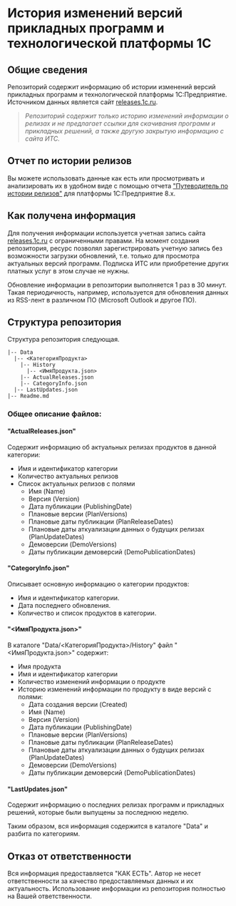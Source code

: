 # История изменений версий прикладных программ и технологической платформы 1С

## Общие сведения

Репозиторий содержит информацию об истории изменений версий прикладных программ и технологической платформы 1С:Предприятие.
Источником данных является сайт [releases.1c.ru](https://releases.1c.ru/total).

> *Репозиторий содержит только историю изменений информации о релизах и не предлагает ссылки для скачивания программ и прикладных решений, а также другую закрытую информацию с сайта ИТС.*

## Отчет по истории релизов

Вы можете использовать данные как есть или просмотривать и анализировать их в удобном виде с помощью отчета ["Путеводитель по истории релизов"](https://infostart.ru/public/1107016/) для платформы 1С:Предприятие 8.x.

## Как получена информация

Для получения информации используется учетная запись сайта [releases.1c.ru](https://releases.1c.ru/total) с ограниченными правами.
На момент создания репозитория, ресурс позволял зарегистрировать учетную запись без возможности загрузки обновлений, т.е. только для просмотра актуальных версий программ. Подписка ИТС или приобретение других платных услуг в этом случае не нужны.

Обновление информации в репозитории выполняется 1 раз в 30 минут. Такая периодичность, например, используется для обновления данных из RSS-лент в различном ПО (Microsoft Outlook и другое ПО).

## Структура репозитория

Структура репозитория следующая.

```text
|-- Data
  |-- <КатегорияПродукта>
    |-- History
      |-- <ИмяПродукта.json>
    |-- ActualReleases.json
    |-- CategoryInfo.json
  |-- LastUpdates.json
|-- Readme.md
```
### Общее описание файлов:


#### "ActualReleases.json"

Cодержит информацию об актуальных релизах продуктов в данной категории:
  - Имя и идентификатор категории
  - Количество актуальных релизов
  - Список актуальных релизов с полями
    - Имя (Name)
    - Версия (Version)
    - Дата публикации (PublishingDate)
    - Плановые версии (PlanVersions)
    - Плановые даты публикации (PlanReleaseDates)
    - Плановые даты аткуализации данных о будущих релизах (PlanUpdateDates)
    - Демоверсии (DemoVersions)
    - Даты публикации демоверсий (DemoPublicationDates)

#### "CategoryInfo.json"

Описывает основную информацию о категории продуктов:
  - Имя и идентификатор категории.
  - Дата последнего обновления.
  - Количество и список продуктов в категории.

#### "<ИмяПродукта.json>"

В каталоге "Data/<КатегорияПродукта>/History" файл "<ИмяПродукта.json>" содержит:
  - Имя продукта
  - Имя и идентификатор категории
  - Количество изменений информации о продукте
  - Историю изменений информации по продукту в виде версий с полями:
    - Дата создания версии (Created)
    - Имя (Name)
    - Версия (Version)
    - Дата публикации (PublishingDate)
    - Плановые версии (PlanVersions)
    - Плановые даты публикации (PlanReleaseDates)
    - Плановые даты аткуализации данных о будущих релизах (PlanUpdateDates)
    - Демоверсии (DemoVersions)
    - Даты публикации демоверсий (DemoPublicationDates)

#### "LastUpdates.json"

Содержит информацию о последних релизах программ и прикладных решений, которые были выпущены за последнюю неделю.

Таким образом, вся информация содержится в каталоге "Data" и разбита по категориям.

## Отказ от ответственности

Вся информация предоставляется "КАК ЕСТЬ". Автор не несет ответственности за качество предоставляемых данных и их актуальность. Использование информации из репозитория полностью на Вашей ответственности.
